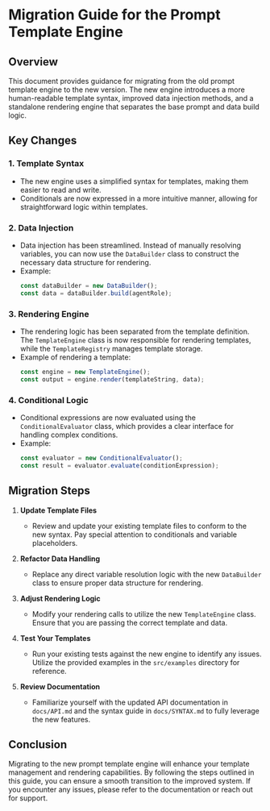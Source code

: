 # Migration Guide for the Prompt Template Engine

## Overview

This document provides guidance for migrating from the old prompt template engine to the new version. The new engine introduces a more human-readable template syntax, improved data injection methods, and a standalone rendering engine that separates the base prompt and data build logic.

## Key Changes

### 1. Template Syntax

- The new engine uses a simplified syntax for templates, making them easier to read and write.
- Conditionals are now expressed in a more intuitive manner, allowing for straightforward logic within templates.

### 2. Data Injection

- Data injection has been streamlined. Instead of manually resolving variables, you can now use the `DataBuilder` class to construct the necessary data structure for rendering.
- Example:
  ```typescript
  const dataBuilder = new DataBuilder();
  const data = dataBuilder.build(agentRole);
  ```

### 3. Rendering Engine

- The rendering logic has been separated from the template definition. The `TemplateEngine` class is now responsible for rendering templates, while the `TemplateRegistry` manages template storage.
- Example of rendering a template:
  ```typescript
  const engine = new TemplateEngine();
  const output = engine.render(templateString, data);
  ```

### 4. Conditional Logic

- Conditional expressions are now evaluated using the `ConditionalEvaluator` class, which provides a clear interface for handling complex conditions.
- Example:
  ```typescript
  const evaluator = new ConditionalEvaluator();
  const result = evaluator.evaluate(conditionExpression);
  ```

## Migration Steps

1. **Update Template Files**
   - Review and update your existing template files to conform to the new syntax. Pay special attention to conditionals and variable placeholders.

2. **Refactor Data Handling**
   - Replace any direct variable resolution logic with the new `DataBuilder` class to ensure proper data structure for rendering.

3. **Adjust Rendering Logic**
   - Modify your rendering calls to utilize the new `TemplateEngine` class. Ensure that you are passing the correct template and data.

4. **Test Your Templates**
   - Run your existing tests against the new engine to identify any issues. Utilize the provided examples in the `src/examples` directory for reference.

5. **Review Documentation**
   - Familiarize yourself with the updated API documentation in `docs/API.md` and the syntax guide in `docs/SYNTAX.md` to fully leverage the new features.

## Conclusion

Migrating to the new prompt template engine will enhance your template management and rendering capabilities. By following the steps outlined in this guide, you can ensure a smooth transition to the improved system. If you encounter any issues, please refer to the documentation or reach out for support.
